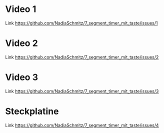 # Video 1
Link https://github.com/NadiaSchmitz/7_segment_timer_mit_taste/issues/1
# Video 2
Link https://github.com/NadiaSchmitz/7_segment_timer_mit_taste/issues/2
# Video 3
Link https://github.com/NadiaSchmitz/7_segment_timer_mit_taste/issues/3
# Steckplatine
Link https://github.com/NadiaSchmitz/7_segment_timer_mit_taste/issues/4
